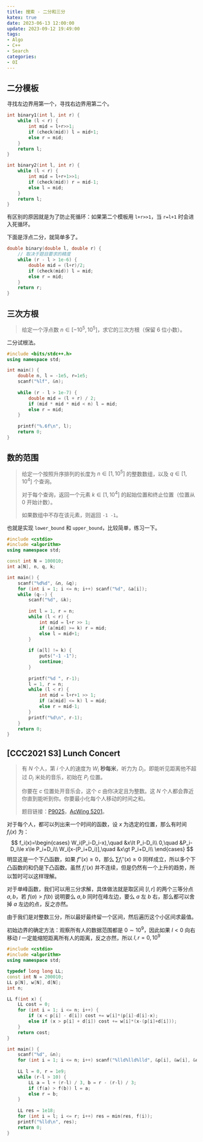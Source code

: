 ```yaml
---
title: 搜索 - 二分和三分
katex: true
date: 2023-06-13 12:00:00
update: 2023-09-12 19:49:00
tags:
- Algo
- C++
- Search
categories:
- OI
---
```


## 二分模板

寻找左边界用第一个，寻找右边界用第二个。

```cpp
int binary1(int l, int r) {
    while (l < r) {
        int mid = l+r>>1;
        if (check(mid)) l = mid+1;
        else r = mid;
    }
    return l;
}

int binary2(int l, int r) {
    while (l < r) {
        int mid = l+r+1>>1;
        if (check(mid)) r = mid-1;
        else l = mid;
    }
    return l;
}
```

有区别的原因就是为了防止死循环：如果第二个模板用 `l+r>>1`，当 `r=l+1` 时会进入死循环。

下面是浮点二分，就简单多了。

```cpp
double binary(double l, double r) {
    // 取决于题目要求的精度
    while (r - l > 1e-6) {
        double mid = (l+r)/2;
        if (check(mid)) l = mid;
        else r = mid;
    }
    return r;
}
```



## 三次方根

> 给定一个浮点数 $n \in [-10^5, 10^5]$，求它的三次方根（保留 6 位小数）。

二分试根法。

```cpp
#include <bits/stdc++.h>
using namespace std;

int main() {
    double n, l = -1e5, r=1e5;
    scanf("%lf", &n);
    
    while (r - l > 1e-7) {
        double mid = (l + r) / 2;
        if (mid * mid * mid < n) l = mid;
        else r = mid;
    }
    
    printf("%.6f\n", l);
    return 0;
}
```

## 数的范围

>  给定一个按照升序排列的长度为 $n \in [1, 10^5]$ 的整数数组，以及 $q \in [1, 10^4]$ 个查询。
>
>  对于每个查询，返回一个元素 $k \in [1,10^4]$ 的起始位置和终止位置（位置从 0 开始计数）。
>
>  如果数组中不存在该元素，则返回 `-1 -1`。

也就是实现 `lower_bound` 和 `upper_bound`，比较简单，练习一下。

```cpp
#include <cstdio>
#include <algorithm>
using namespace std;

const int N = 100010;
int a[N], n, q, k;

int main() {
    scanf("%d%d", &n, &q);
    for (int i = 1; i <= n; i++) scanf("%d", &a[i]);
    while (q--) {
        scanf("%d", &k);
        
        int l = 1, r = n;
        while (l < r) {
            int mid = l+r >> 1;
            if (a[mid] >= k) r = mid;
            else l = mid+1;
        }
        
        if (a[l] != k) {
            puts("-1 -1");
            continue;
        }
        
        printf("%d ", r-1);
        l = 1, r = n;
        while (l < r) {
            int mid = l+r+1 >> 1;
            if (a[mid] <= k) l = mid;
            else r = mid-1;
        }
        printf("%d\n", r-1);
    }
    return 0;
}
```

## [CCC2021 S3] Lunch Concert

> 有 $N$ 个人，第 $i$ 个人的速度为 $W_i$ **秒每米**，听力为 $D_i$，即能听见距离他不超过 $D_i$ 米处的音乐，初始在 $P_i$ 位置。
>
> 你要在 $c$ 位置处开音乐会，这个 $c$ 由你决定且为整数。这 $N$ 个人都会靠近你直到能听到你。你要最小化每个人移动的时间之和。
>
> 题目链接：[P9025](https://www.luogu.com.cn/problem/P9025)，[AcWing 5201](https://www.acwing.com/problem/content/5204/)。

对于每个人，都可以列出来一个时间的函数，设 $x$ 为选定的位置，那么有时间 $f_i(x)$ 为：
$$
f_i(x)=\begin{cases}
W_i(P_i-D_i-x),\quad &x\lt P_i-D_i\\
0,\quad &P_i-D_i\le x\le P_i+D_i\\
W_i[x-(P_i+D_i)],\quad &x\gt P_i+D_i\\
\end{cases}
$$
明显这是一个下凸函数，如果 $f''(x) \ge 0$，那么 $\sum f_i ''(x)\ge 0$ 同样成立，所以多个下凸函数的和仍是下凸函数。虽然 $f_i'(x)$ 并不连续，但是仍然有一个上升的趋势，所以暂时可以这样理解。

对于单峰函数，我们可以用三分求解，具体做法就是取区间 $[l,r]$ 的两个三等分点 $a,b$，若 $f(a)>f(b)$ 说明要么 $a,b$ 同时在峰左边，要么 $a$ 左 $b$ 右，那么都可以舍掉 $a$ 左边的点，反之亦然。

由于我们是对整数三分，所以最好最终留一个区间，然后遍历这个小区间求最值。

初始边界的确定方法：观察所有人的数据范围都是 $0\sim 10^9$，因此如果 $l<0$ 向右移动 $l$ 一定能缩短距离所有人的距离，反之亦然，所以 $l,r=0,10^9$

```cpp
#include <cstdio>
#include <algorithm>
using namespace std;

typedef long long LL;
const int N = 200010;
LL p[N], w[N], d[N];
int n;

LL f(int x) {
    LL cost = 0;
    for (int i = 1; i <= n; i++) {
        if (x < p[i] - d[i]) cost += w[i]*(p[i]-d[i]-x);
        else if (x > p[i] + d[i]) cost += w[i]*(x-(p[i]+d[i]));
    }
    return cost;
}

int main() {
    scanf("%d", &n);
    for (int i = 1; i <= n; i++) scanf("%lld%lld%lld", &p[i], &w[i], &d[i]);
    
    LL l = 0, r = 1e9;
    while (r-l > 10) {
        LL a = l + (r-l) / 3, b = r - (r-l) / 3;
        if (f(a) > f(b)) l = a;
        else r = b;
    }
    
    LL res = 1e18;
    for (int i = l; i <= r; i++) res = min(res, f(i));
    printf("%lld\n", res);
    return 0;
}
```

